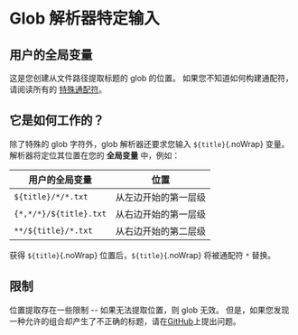 # Glob 解析器特定输入

## 用户的全局变量

这是您创建从文件路径提取标题的 glob 的位置。 如果您不知道如何构建通配符，请阅读所有的 [特殊通配符](#special-glob-characters)。

## 它是如何工作的？

除了特殊的 glob 字符外，glob 解析器还要求您输入 `${title}`{.noWrap} 变量。 解析器将定位其位置在您的 **全局变量** 中，例如：

| 用户的全局变量         | 位置                 |
| ---------------------- | -------------------- |
| `${title}/*/*.txt`     | 从左边开始的第一层级 |
| `{*,*/*}/${title}.txt` | 从右边开始的第一层级 |
| `**/${title}/*.txt`    | 从右边开始的第二层级 |

获得 `${title}`{.noWrap} 位置后，`${title}`{.noWrap} 将被通配符 `*` 替换。

## 限制

位置提取存在一些限制 -- 如果无法提取位置，则 glob 无效。 但是，如果您发现一种允许的组合却产生了不正确的标题，请在[GitHub](https://github.com/FrogTheFrog/steam-rom-manager/issues)上提出问题。
